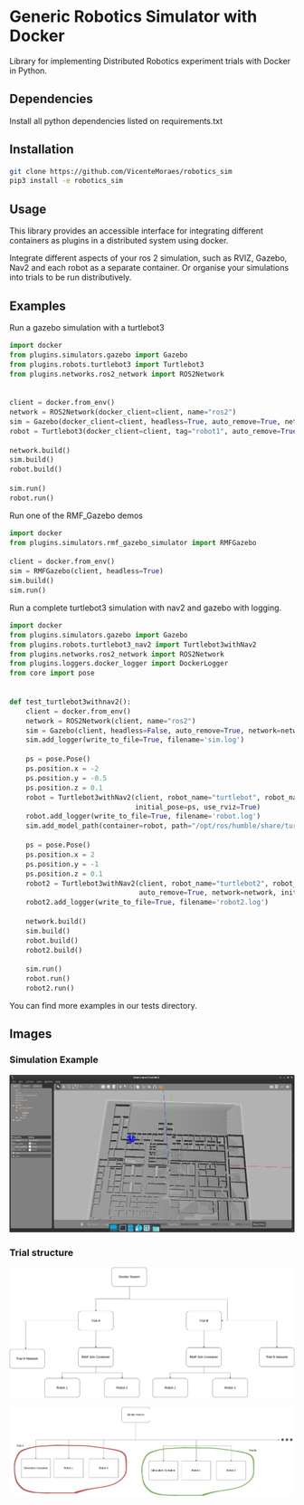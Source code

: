 # Generic Robotics Simulator with Docker

Library for implementing Distributed Robotics experiment trials with Docker in Python.

## Dependencies

Install all python dependencies listed on requirements.txt

## Installation

```bash
git clone https://github.com/VicenteMoraes/robotics_sim 
pip3 install -e robotics_sim
```

## Usage

This library provides an accessible interface for integrating different containers as plugins in a distributed system using docker.

Integrate different aspects of your ros 2 simulation, such as RVIZ, Gazebo, Nav2 and each robot as a separate container.
    Or organise your simulations into trials to be run distributively.

## Examples

Run a gazebo simulation with a turtlebot3

```python
import docker
from plugins.simulators.gazebo import Gazebo
from plugins.robots.turtlebot3 import Turtlebot3
from plugins.networks.ros2_network import ROS2Network


client = docker.from_env()
network = ROS2Network(docker_client=client, name="ros2")
sim = Gazebo(docker_client=client, headless=True, auto_remove=True, network=network)
robot = Turtlebot3(docker_client=client, tag="robot1", auto_remove=True, network=network)

network.build()
sim.build()
robot.build()

sim.run()
robot.run()
```

Run one of the RMF_Gazebo demos

```python
import docker
from plugins.simulators.rmf_gazebo_simulator import RMFGazebo

client = docker.from_env()
sim = RMFGazebo(client, headless=True)
sim.build()
sim.run()
```

Run a complete turtlebot3 simulation with nav2 and gazebo with logging.

```python
import docker
from plugins.simulators.gazebo import Gazebo
from plugins.robots.turtlebot3_nav2 import Turtlebot3withNav2
from plugins.networks.ros2_network import ROS2Network
from plugins.loggers.docker_logger import DockerLogger
from core import pose


def test_turtlebot3withnav2():
    client = docker.from_env()
    network = ROS2Network(client, name="ros2")
    sim = Gazebo(client, headless=False, auto_remove=True, network=network, path_to_world="/opt/ros/humble/share/turtlebot3_gazebo/worlds/turtlebot3_world.world")
    sim.add_logger(write_to_file=True, filename='sim.log')
    
    ps = pose.Pose()
    ps.position.x = -2
    ps.position.y = -0.5
    ps.position.z = 0.1
    robot = Turtlebot3withNav2(client, robot_name="turtlebot", robot_namespace="turtlebot", auto_remove=True, network=network,
                               initial_pose=ps, use_rviz=True)
    robot.add_logger(write_to_file=True, filename='robot.log')
    sim.add_model_path(container=robot, path="/opt/ros/humble/share/turtlebot3_gazebo")
    
    ps = pose.Pose()
    ps.position.x = 2
    ps.position.y = -1
    ps.position.z = 0.1
    robot2 = Turtlebot3withNav2(client, robot_name="turtlebot2", robot_namespace="turtlebot2", container_name="turtlebot2",
                                auto_remove=True, network=network, initial_pose=ps, use_rviz=True)
    robot2.add_logger(write_to_file=True, filename='robot2.log')

    network.build()
    sim.build()
    robot.build()
    robot2.build()

    sim.run()
    robot.run()
    robot2.run()
```

You can find more examples in our tests directory.

## Images

### Simulation Example
![hospital map](imgs/hospital_map.png) 

### Trial structure
![plugins](imgs/plugin.drawio.png)

![trials](imgs/sim.drawio.png)
